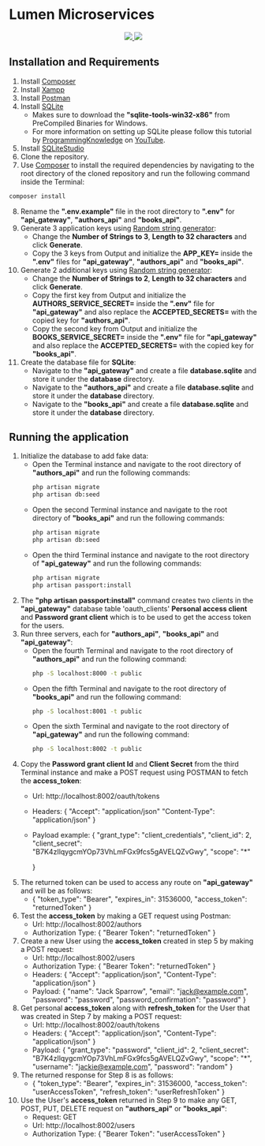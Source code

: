 
# Lumen Microservices
<p align="center">
  <a href="https://lumen.laravel.com/" alt="Built with: Lumen v7.2.0">
    <img src="https://badgen.net/badge/Built%20with/Lumen%20v7.2/F4645F" />
  </a>
  <a href="https://www.php.net/downloads.php" alt="Powered by: PHP v7.4.4">
    <img src="https://badgen.net/badge/Powered%20by/PHP%20v7.4.4/8892BF" />
  </a>
</p>

## Installation and Requirements
1.  Install [Composer](https://getcomposer.org/download/)
2.  Install [Xampp](https://www.apachefriends.org/download.html)
3.  Install [Postman](https://www.postman.com/downloads/)
4.  Install [SQLite](https://www.sqlite.org/download.html)
    -   Makes sure to download the **"sqlite-tools-win32-x86"** from PreCompiled Binaries for Windows.
    -   For more information on setting up SQLite please follow this tutorial by [ProgrammingKnowledge](https://www.youtube.com/watch?v=wXEZZ2JT3-k) on [YouTube]((https://www.youtube.com/watch?v=wXEZZ2JT3-k)). 
5.  Install [SQLiteStudio](https://sqlitestudio.pl/)
6.  Clone the repository.
7.  Use [Composer](https://getcomposer.org/download/) to install the required dependencies by navigating to the root directory of the cloned repository and run the following command inside the Terminal:
```bash
composer install
``` 
8.  Rename the **".env.example"** file in the root directory to **".env"** for **"api_gateway"**, **"authors_api"** and **"books_api"**.
9.  Generate 3 application keys using [Random string generator](http://www.unit-conversion.info/texttools/random-string-generator/):
    -   Change the **Number of Strings to 3**, **Length to 32 characters** and click **Generate**. 
    -   Copy the 3 keys from Output and initialize the **APP_KEY=** inside the **".env"** files for **"api_gateway"**, **"authors_api"** and **"books_api"**.
10. Generate 2 additional keys using [Random string generator](http://www.unit-conversion.info/texttools/random-string-generator/):
    -   Change the **Number of Strings to 2**, **Length to 32 characters** and click **Generate**.
    -   Copy the first key from Output and initialize the **AUTHORS_SERVICE_SECRET=** inside the **".env"** file for **"api_gateway"** and also replace the **ACCEPTED_SECRETS=** with the copied key for **"authors_api"**.
    -   Copy the second key from Output and initialize the **BOOKS_SERVICE_SECRET=** inside the **".env"** file for **"api_gateway"** and also replace the **ACCEPTED_SECRETS=** with the copied key for **"books_api"**.
11. Create the database file for **SQLite**: 
    -   Navigate to the **"api_gateway"** and create a file **database.sqlite** and store it under the **database** directory.
    -   Navigate to the **"authors_api"** and create a file **database.sqlite** and store it under the **database** directory.
    -   Navigate to the **"books_api"** and create a file **database.sqlite** and store it under the **database** directory.

## Running the application
1.  Initialize the database to add fake data:
    -   Open the Terminal instance and navigate to the root directory of **"authors_api"** and run the following commands:
        ```bash
        php artisan migrate
        php artisan db:seed
        ```
    -   Open the second Terminal instance and navigate to the root directory of **"books_api"** and run the following commands:
        ```bash
        php artisan migrate
        php artisan db:seed
        ```  
    -   Open the third Terminal instance and navigate to the root directory of **"api_gateway"** and run the following commands:
        ```bash
        php artisan migrate
        php artisan passport:install
        ``` 
2.  The **"php artisan passport:install"** command creates two clients in the **"api_gateway"** database table 'oauth_clients' **Personal access client** and **Password grant client** which is to be used to get the access token for the users.
3.  Run three servers, each for **"authors_api"**, **"books_api"** and **"api_gateway"**:
    -   Open the fourth Terminal and navigate to the root directory of **"authors_api"** and run the following command:
        ```bash
        php -S localhost:8000 -t public
        ``` 
    -   Open the fifth Terminal and navigate to the root directory of **"books_api"** and run the following command:
        ```bash
        php -S localhost:8001 -t public
        ```
    -   Open the sixth Terminal and navigate to the root directory of **"api_gateway"** and run the following command:
        ```bash
        php -S localhost:8002 -t public
        ```
4.  Copy the **Password grant client Id** and **Client Secret** from the third Terminal instance and make a POST request using POSTMAN to fetch the **access_token**:
    -   Url: http://localhost:8002/oauth/tokens
					
    -   Headers:
        {
            "Accept": "application/json"
            "Content-Type": "application/json"
        }
    -   Payload example:
        {
            "grant_type": "client_credentials",
            "client_id": 2,
            "client_secret": "B7K4zIlqygcmYOp73VhLmFGx9fcs5gAVELQZvGwy",
            "scope": "*"
            
        }
5.  The returned token can be used to access any route on **"api_gateway"** and will be as follows: 
    -   {
            "token_type": "Bearer",
            "expires_in": 31536000,
            "access_token": "returnedToken"
        }
6. Test the **access_token** by making a GET request using Postman:
    -   Url: http://localhost:8002/authors
    -   Authorization Type:
        {
            "Bearer Token": "returnedToken"
        }
7.  Create a new User using the **access_token** created in step 5 by making a POST request: 					
    -   Url: http://localhost:8002/users
    -   Authorization Type:
        {
            "Bearer Token": "returnedToken"
        }
    -   Headers:
        {
            "Accept": "application/json",
            "Content-Type": "application/json"
        }
    -   Payload:
        {
            "name": "Jack Sparrow",
            "email": "jack@example.com",
            "password": "password",
            "password_confirmation": "password"
        }
8.  Get personal **access_token** along with **refresh_token** for the User that was created in Step 7 by making a POST request:
    -   Url: http://localhost:8002/oauth/tokens
    -   Headers:
        {
            "Accept": "application/json",
            "Content-Type": "application/json"
        }
    -   Payload:
        {
            "grant_type": "password",
            "client_id": 2,
            "client_secret": "B7K4zIlqygcmYOp73VhLmFGx9fcs5gAVELQZvGwy",
            "scope": "*",
            "username": "jackie@example.com",
            "password": "random"
        }    
9.  The returned response for Step 8 is as follows:
    -   {
            "token_type": "Bearer",
            "expires_in": 31536000,
            "access_token": "userAccessToken",
            "refresh_token": "userRefreshToken"
        }
10. Use the User's **access_token** returned in Step 9 to make any GET, POST, PUT, DELETE request on **"authors_api"** or **"books_api"**: 
    -   Request: GET
    -   Url: http://localhost:8002/users
    -   Authorization Type:
        {
            "Bearer Token": "userAccessToken"
        }